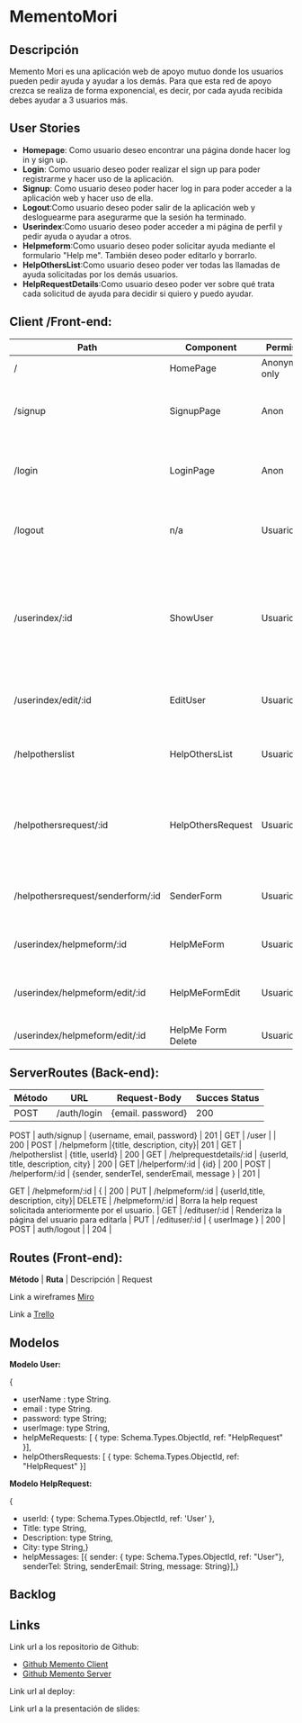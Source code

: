 # MementoMori

## Descripción

Memento Mori es una aplicación web de apoyo mutuo donde los usuarios pueden pedir ayuda y ayudar a los demás. Para que esta red de apoyo crezca se realiza de forma exponencial, es decir, por cada ayuda recibida debes ayudar a 3 usuarios más.

## User Stories
* **Homepage**: Como usuario deseo encontrar una página donde hacer log in y sign up.
* **Login**: Como usuario deseo poder realizar el sign up para poder registrarme y hacer uso de la aplicación.
* **Signup**: Como usuario deseo poder hacer log in para poder acceder a la aplicación web y hacer uso de ella.
* **Logout**:Como usuario deseo poder salir de la aplicación web y desloguearme para asegurarme que la sesión ha terminado.
* **Userindex**:Como usuario deseo poder acceder a mi página de perfil y pedir ayuda o ayudar a otros.
* **Helpmeform**:Como usuario deseo poder solicitar ayuda mediante el formulario "Help me". También deseo poder editarlo y borrarlo.
* **HelpOthersList**:Como usuario deseo poder ver todas las llamadas de ayuda solicitadas por los demás usuarios.
* **HelpRequestDetails**:Como usuario deseo poder ver sobre qué trata cada solicitud de ayuda para decidir si quiero y puedo ayudar.

## Client /Front-end:


**Path** | **Component**        |   **Permisos**  |       **Comportamiento** |
---------|----------------------|-----------------|--------------------------|
/        | HomePage             | Anonymous only  | Homepage                 |
/signup  | SignupPage           | Anon            | Formulario signup, link a login. Te dirige a userindex una vez registrado|
/login   | LoginPage            | Anon            | Formulario login, link a signup. Te dirige a userindex una vez logueado.|
/logout  | n/a                  | Usuario         | Te redirige a HomePage después del logout y termina la sesión |
/userindex/:id |ShowUser        | Usuario         | Te muestra la página del usuario, link a solicitudes propias de ayuda, link a lista de solicitudes de ayuda de otros, link a editar perfil y link a logout |
/userindex/edit/:id | EditUser  | Usuario         | Te muestra la página del perfil del usuario para editarla |
/helpotherslist | HelpOthersList| Usuario         | Te muestra todas las solicitudes de ayuda de otros y link al detalle de cada una de ellas |
/helpothersrequest/:id | HelpOthersRequest | Usuario | Te muestra una solicitud de ayuda de otra persona en particular, link para aceptar ayudarle |
/helpothersrequest/senderform/:id | SenderForm    |Usuario | Te muestra el formulario para poder ayudar a la persona que ha solicitado ayuda |
/userindex/helpmeform/:id | HelpMeForm | Usuario  | Te muestra el formulario para solicitar ayuda.
/userindex/helpmeform/edit/:id |HelpMeFormEdit | Usuario | Te muestra el formulario para editar tu solicitud de ayuda o eliminarla. |
/userindex/helpmeform/edit/:id | HelpMe Form Delete | Usuario | Elimina la ayuda solicitada. |












## ServerRoutes (Back-end):
**Método** |  **URL**       |   **Request-Body**    |      **Succes Status** 
-----------|-----------------|------------------|-------------------
POST       | /auth/login         | {email. password}                     | 200     |

POST       | auth/signup         | {username, email, password} | 201     |
GET        | /user     |                                                  | 200     |
POST       | /helpmeform     |{title, description, city}| 201   |
GET        | /helpotherslist   |     {title, userId}                           | 200   |
GET        | /helprequestdetails/:id | {userId, title, description, city} | 200  |
GET        |/helperform/:id |   {id}                                         | 200  |
POST       | /helperform/:id | {sender, senderTel, senderEmail, message } | 201   |
   
GET        | /helpmeform/:id | { | 200 |
PUT        | /helpmeform/:id | {userId,title, description, city}|
DELETE     | /helpmeform/:id | Borra la help request solicitada anteriormente por el usuario. |
GET        | /edituser/:id   | Renderiza la página del usuario para editarla |
PUT        | /edituser/:id   | { userImage }                                                | 200      |
POST       | auth/logout         |                                                          |  204   |

## Routes (Front-end):

**Método** | **Ruta**        |   Descripción   |       Request



Link a wireframes
[Miro](https://miro.com/app/board/o9J_knOMXgU=/)

Link a 
[Trello](https://trello.com/b/BNeRcowY/memento-mori)





## Modelos
**Modelo User:**

{
* userName : type String.
* email : type String.
* password: type String;
* userImage: type String,
* helpMeRequests: [ { type: Schema.Types.ObjectId, ref: "HelpRequest" }],
* helpOthersRequests: [ { type: Schema.Types.ObjectId, ref: "HelpRequest" }]

**Modelo HelpRequest:**

{
* userId: { type: Schema.Types.ObjectId, ref: 'User' },
* Title: type String,
* Description: type String,
* City: type String,}
* helpMessages: [{
    sender: { type: Schema.Types.ObjectId, ref: "User"},
    senderTel: String,
    senderEmail: String,
    message: String}],}


## Backlog 


## Links

Link url a los repositorio de Github: 
* [Github Memento Client](https://github.com/BielQuerol/MementoMori)
* [Github Memento Server](https://github.com/BielQuerol/Mementoserver)

Link url al deploy:

Link url a la presentación de slides:

